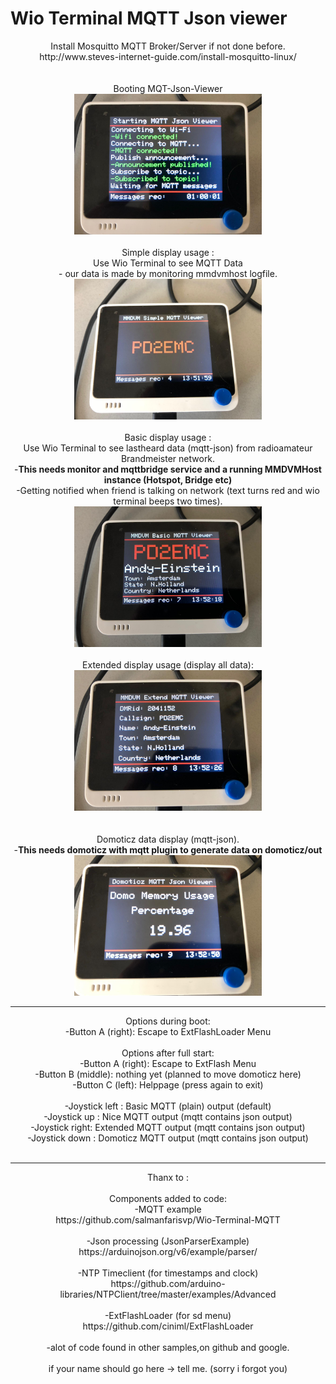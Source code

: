 # Wio Terminal MQTT Json viewer
<center>
Install Mosquitto MQTT Broker/Server if not done before.<br>
http://www.steves-internet-guide.com/install-mosquitto-linux/<br>
<br><br>
Booting MQT-Json-Viewer<br>
<img src="pictures/start.jpeg" width="300">
<br><br>
Simple display usage : <br>
Use Wio Terminal to see MQTT Data <br>
- our data is made by monitoring mmdvmhost logfile.<br>
<img src="pictures/simple.jpeg" width="300">
<br><br>
Basic display usage :<br>
Use Wio Terminal to see lastheard data (mqtt-json) from radioamateur Brandmeister network.<br>
-<b>This needs monitor and mqttbridge service and a running MMDVMHost instance (Hotspot, Bridge etc)</b><br>
-Getting notified when friend is talking on network (text turns red and wio terminal beeps two times).<br>
<img src="pictures/basic.jpeg" width="300">
<br><br>
Extended display usage (display all data):<br>
<img src="pictures/extended.jpeg" width="300"><br>
<br><br>
Domoticz data display (mqtt-json).<br>
-<b>This needs domoticz with mqtt plugin to generate data on domoticz/out</b><br>
<img src="pictures/domoticz.jpeg" width="300"><br>
<hr>
Options during boot:<br>
-Button A (right):  Escape to ExtFlashLoader Menu
<br><br>
Options after full start:<br>
-Button A (right):  Escape to ExtFlash Menu<br>
-Button B (middle): nothing yet (planned to move domoticz here)<br>
-Button C (left):   Helppage (press again to exit)
<br><br>
-Joystick left : Basic MQTT (plain) output (default)<br>
-Joystick up   : Nice MQTT output (mqtt contains json output)<br>
-Joystick right: Extended MQTT output (mqtt contains json output) <br>
-Joystick down : Domoticz MQTT output (mqtt contains json output)
<br><br>
<hr>
Thanx to :<br><br>
Components added to code:<br>
-MQTT example<br>
https://github.com/salmanfarisvp/Wio-Terminal-MQTT<br>
<br>
-Json processing (JsonParserExample)<br>
https://arduinojson.org/v6/example/parser/<br>
<br>
-NTP Timeclient (for timestamps and clock)<br>
https://github.com/arduino-libraries/NTPClient/tree/master/examples/Advanced<br>
<br>
-ExtFlashLoader (for sd menu)<br>
https://github.com/ciniml/ExtFlashLoader<br>
<br>
-alot of code found in other samples,on github and google.<br>
<br>
if your name should go here -> tell me. (sorry i forgot you)
